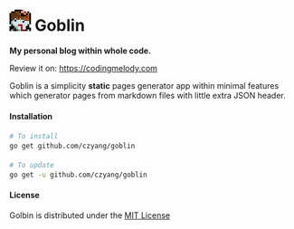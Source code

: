 # ![alt text](./tmpl/assets/images/header_icon.png "Logo Title Text 1") Goblin

**My personal blog within whole code.**

Review it on: https://codingmelody.com

Goblin is a simplicity **static** pages generator app within minimal features which generator pages from markdown files with little extra JSON header.

#### Installation
```sh
# To install
go get github.com/czyang/goblin

# To update
go get -u github.com/czyang/goblin
```

#### License
Golbin is distributed under the [MIT License](./LICENSE.txt)
